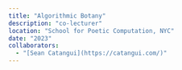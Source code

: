 ```yaml
---
title: "Algorithmic Botany"
description: "co-lecturer"
location: "School for Poetic Computation, NYC"
date: "2023"
collaborators:
  - "[Sean Catangui](https://catangui.com/)"
---
```

